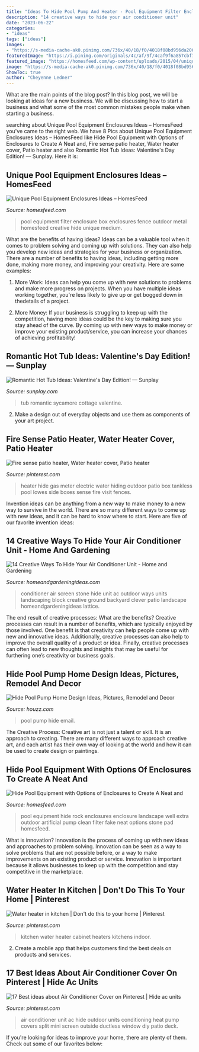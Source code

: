 ```yaml
---
title: "Ideas To Hide Pool Pump And Heater - Pool Equipment Filter Enclosure Box Enclosures Fence Outdoor Metal Homesfeed Creative Hide Unique Medium"
description: "14 creative ways to hide your air conditioner unit"
date: "2023-06-22"
categories:
- "ideas"
tags: ["ideas"]
images:
- "https://s-media-cache-ak0.pinimg.com/736x/40/18/f0/4018f08bd956da206107aeb55363a481.jpg"
featuredImage: "https://i.pinimg.com/originals/4c/af/9f/4caf9f6a857cbf7d0a115aa127b34b00.jpg"
featured_image: "https://homesfeed.com/wp-content/uploads/2015/04/unique-and-creative-wood-equipment-pad-enclosure-in-natural-stone-look.jpg"
image: "https://s-media-cache-ak0.pinimg.com/736x/40/18/f0/4018f08bd956da206107aeb55363a481.jpg"
ShowToc: true
author: "Cheyenne Ledner"
---
```



What are the main points of the blog post?
In this blog post, we will be looking at ideas for a new business. We will be discussing how to start a business and what some of the most common mistakes people make when starting a business.

	

		
searching about Unique Pool Equipment Enclosures Ideas – HomesFeed you've came to the right web. We have 8 Pics about Unique Pool Equipment Enclosures Ideas – HomesFeed like Hide Pool Equipment with Options of Enclosures to Create A Neat and, Fire sense patio heater, Water heater cover, Patio heater and also Romantic Hot Tub Ideas: Valentine&#039;s Day Edition! — Sunplay. Here it is:
		
    
## Unique Pool Equipment Enclosures Ideas – HomesFeed

<img loading=lazy src="http://homesfeed.com/wp-content/uploads/2015/03/medium-size-metal-equipment-pool-enclosure.jpg" onerror="this.onerror=null;this.src='https://tse2.mm.bing.net/th?id=OIP.wSjP-aedG0R6QtI2-q89gQHaJ6&amp;pid=15.1';" alt="Unique Pool Equipment Enclosures Ideas – HomesFeed">

_Source: homesfeed.com_

>pool equipment filter enclosure box enclosures fence outdoor metal homesfeed creative hide unique medium. 

	

What are the benefits of having ideas?
Ideas can be a valuable tool when it comes to problem solving and coming up with solutions. They can also help you develop new ideas and strategies for your business or organization. There are a number of benefits to having ideas, including getting more done, making more money, and improving your creativity. Here are some examples:
1. More Work: Ideas can help you come up with new solutions to problems and make more progress on projects. When you have multiple ideas working together, you're less likely to give up or get bogged down in thedetails of a project.

2. More Money: If your business is struggling to keep up with the competition, having more ideas could be the key to making sure you stay ahead of the curve. By coming up with new ways to make money or improve your existing product/service, you can increase your chances of achieving profitability!

    
## Romantic Hot Tub Ideas: Valentine&#039;s Day Edition! — Sunplay

<img loading=lazy src="https://cdn.shopify.com/s/files/1/2534/1274/articles/romantic-hot-tub-ideas_1024x1024.jpg?v=1579020968" onerror="this.onerror=null;this.src='https://tse4.mm.bing.net/th?id=OIP.rOuLOJrR9aW13LyrlS8NSQHaEK&amp;pid=15.1';" alt="Romantic Hot Tub Ideas: Valentine&#039;s Day Edition! — Sunplay">

_Source: sunplay.com_

>tub romantic sycamore cottage valentine. 

	

2. Make a design out of everyday objects and use them as components of your art project.

    
## Fire Sense Patio Heater, Water Heater Cover, Patio Heater

<img loading=lazy src="https://i.pinimg.com/736x/36/af/a6/36afa62cd12abe3a3f838deb91e79dc2--pool-ideas-patio-ideas.jpg" onerror="this.onerror=null;this.src='https://tse3.mm.bing.net/th?id=OIP.bzzJLG-7-xrEf9TV6NNDigHaMO&amp;pid=15.1';" alt="Fire sense patio heater, Water heater cover, Patio heater">

_Source: pinterest.com_

>heater hide gas meter electric water hiding outdoor patio box tankless pool lowes side boxes sense fire visit fences. 

	

Invention ideas can be anything from a new way to make money to a new way to survive in the world. There are so many different ways to come up with new ideas, and it can be hard to know where to start. Here are five of our favorite invention ideas:

    
## 14 Creative Ways To Hide Your Air Conditioner Unit - Home And Gardening

<img loading=lazy src="https://www.homeandgardeningideas.com/wp-content/uploads/2016/10/Stone-Screen.jpg" onerror="this.onerror=null;this.src='https://tse1.mm.bing.net/th?id=OIP.MXbZ0Nx6oaNQgfiiEfNCHwHaFj&amp;pid=15.1';" alt="14 Creative Ways To Hide Your Air Conditioner Unit - Home and Gardening">

_Source: homeandgardeningideas.com_

>conditioner air screen stone hide unit ac outdoor ways units landscaping block creative ground backyard clever patio landscape homeandgardeningideas lattice. 

	

The end result of creative processes: What are the benefits?
Creative processes can result in a number of benefits, which are typically enjoyed by those involved. One benefit is that creativity can help people come up with new and innovative ideas. Additionally, creative processes can also help to improve the overall quality of a product or idea. Finally, creative processes can often lead to new thoughts and insights that may be useful for furthering one’s creativity or business goals.

    
## Hide Pool Pump Home Design Ideas, Pictures, Remodel And Decor

<img loading=lazy src="http://st.hzcdn.com/fimgs/ddb1b14b0054befb_1203-w500-h400-b0-p0--traditional-exterior.jpg" onerror="this.onerror=null;this.src='https://tse1.mm.bing.net/th?id=OIP.B-Qz3P5y5ceR3PIT5thdOAHaF7&amp;pid=15.1';" alt="Hide Pool Pump Home Design Ideas, Pictures, Remodel and Decor">

_Source: houzz.com_

>pool pump hide email. 

	

The Creative Process:
Creative art is not just a talent or skill. It is an approach to creating. There are many different ways to approach creative art, and each artist has their own way of looking at the world and how it can be used to create design or paintings.

    
## Hide Pool Equipment With Options Of Enclosures To Create A Neat And

<img loading=lazy src="https://homesfeed.com/wp-content/uploads/2015/04/unique-and-creative-wood-equipment-pad-enclosure-in-natural-stone-look.jpg" onerror="this.onerror=null;this.src='https://tse4.mm.bing.net/th?id=OIP.r4JEdBVHQ9jVwSJhswxK_AHaHa&amp;pid=15.1';" alt="Hide Pool Equipment with Options of Enclosures to Create A Neat and">

_Source: homesfeed.com_

>pool equipment hide rock enclosures enclosure landscape well extra outdoor artificial pump clean filter fake neat options stone pad homesfeed. 

	

What is innovation?
Innovation is the process of coming up with new ideas and approaches to problem solving. Innovation can be seen as a way to solve problems that are not possible before, or a way to make improvements on an existing product or service. Innovation is important because it allows businesses to keep up with the competition and stay competitive in the marketplace.

    
## Water Heater In Kitchen | Don&#039;t Do This To Your Home | Pinterest

<img loading=lazy src="https://s-media-cache-ak0.pinimg.com/736x/40/18/f0/4018f08bd956da206107aeb55363a481.jpg" onerror="this.onerror=null;this.src='https://tse4.mm.bing.net/th?id=OIP.fXmQ9RWtFEslLO_C-oh9hAHaJ4&amp;pid=15.1';" alt="Water heater in kitchen | Don&#039;t do this to your home | Pinterest">

_Source: pinterest.com_

>kitchen water heater cabinet heaters kitchens indoor. 

	

2. Create a mobile app that helps customers find the best deals on products and services.

    
## 17 Best Ideas About Air Conditioner Cover On Pinterest | Hide Ac Units

<img loading=lazy src="https://i.pinimg.com/originals/4c/af/9f/4caf9f6a857cbf7d0a115aa127b34b00.jpg" onerror="this.onerror=null;this.src='https://tse1.mm.bing.net/th?id=OIP.6xOVwD7LOfX1ZYFRVMy2DAHaGu&amp;pid=15.1';" alt="17 Best ideas about Air Conditioner Cover on Pinterest | Hide ac units">

_Source: pinterest.com_

>air conditioner unit ac hide outdoor units conditioning heat pump covers split mini screen outside ductless window diy patio deck. 

	

If you're looking for ideas to improve your home, there are plenty of them. Check out some of our favorites below: 

